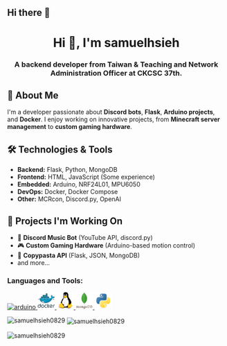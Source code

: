 ## Hi there 👋

<h1 align="center">Hi 👋, I'm samuelhsieh</h1>
<h3 align="center">A backend developer from Taiwan & Teaching and Network Administration Officer at CKCSC 37th.</h3>

## 🚀 About Me
I'm a developer passionate about **Discord bots**, **Flask**, **Arduino projects**, and **Docker**. I enjoy working on innovative projects, from **Minecraft server management** to **custom gaming hardware**.

## 🛠️ Technologies & Tools  
- **Backend:** Flask, Python, MongoDB  
- **Frontend:** HTML, JavaScript (Some experience)
- **Embedded:** Arduino, NRF24L01, MPU6050  
- **DevOps:** Docker, Docker Compose  
- **Other:** MCRcon, Discord.py, OpenAI

## 🔧 Projects I'm Working On  
- 🎵 **Discord Music Bot** (YouTube API, discord.py)
- 🎮 **Custom Gaming Hardware** (Arduino-based motion control)  
- 📂 **Copypasta API** (Flask, JSON, MongoDB)
- and more...

<h3 align="left">Languages and Tools:</h3>
<p align="left"> <a href="https://www.arduino.cc/" target="_blank" rel="noreferrer"> <img src="https://cdn.worldvectorlogo.com/logos/arduino-1.svg" alt="arduino" width="40" height="40"/> </a> <a href="https://www.docker.com/" target="_blank" rel="noreferrer"> <img src="https://raw.githubusercontent.com/devicons/devicon/master/icons/docker/docker-original-wordmark.svg" alt="docker" width="40" height="40"/> </a> <a href="https://www.linux.org/" target="_blank" rel="noreferrer"> <img src="https://raw.githubusercontent.com/devicons/devicon/master/icons/linux/linux-original.svg" alt="linux" width="40" height="40"/> </a> <a href="https://www.mongodb.com/" target="_blank" rel="noreferrer"> <img src="https://raw.githubusercontent.com/devicons/devicon/master/icons/mongodb/mongodb-original-wordmark.svg" alt="mongodb" width="40" height="40"/> </a> <a href="https://www.python.org" target="_blank" rel="noreferrer"> <img src="https://raw.githubusercontent.com/devicons/devicon/master/icons/python/python-original.svg" alt="python" width="40" height="40"/> </a> </p>

<p><img align="left" src="https://github-readme-stats.vercel.app/api/top-langs?username=samuelhsieh0829&show_icons=true&locale=en&layout=compact" alt="samuelhsieh0829" /></p>

<p>&nbsp;<img align="center" src="https://github-readme-stats.vercel.app/api?username=samuelhsieh0829&show_icons=true&locale=en" alt="samuelhsieh0829" /></p>

<p><img align="center" src="https://github-readme-streak-stats.herokuapp.com/?user=samuelhsieh0829&" alt="samuelhsieh0829" /></p>
